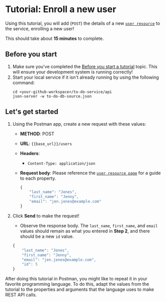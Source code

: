 # Tutorial: Enroll a new user


Using this tutorial, you will add (`POST`) the details of a new [`user resource`](../api/user.md) to the service, enrolling a new user!

This should take about **15 minutes** to complete.

## Before you start

1. Make sure you've completed the [Before you start a tutorial](../before-you-start-a-tutorial.md) topic. This will ensure your development system is running correctly!
2. Start your local service if it isn't already running by using the following command:
    ```shell
    cd <your-github-workspace>/to-do-service/api
    json-server -w to-do-db-source.json
    ```

## Let's get started


1. Using the Postman app, create a new request with these values:
    * **METHOD**: POST
    * **URL**: `{{base_url}}/users`
    * **Headers**:
        * `Content-Type: application/json`
    * **Request body**:
        Please reference the [`user resource page`](../api/user.md) for a guide to each property.

        ```js
        {
            "last_name": "Jones",
            "first_name": "Jenny",
            "email": "jen.jones@example.com"
        }
        ```

3. Click **Send** to make the request!
   * Observe the response body. The `last_name`, `first_name`, and `email` values should remain as what you entered in **Step 2**, and there should be a new `id` value.

    ```js
    {
        "last_name": "Jones",
        "first_name": "Jenny",
        "email": "jen.jones@example.com",
        "id": 5
    }
    ```

After doing this tutorial in Postman, you might like to repeat it in
your favorite programming language. To do this, adapt the values from
the tutorial to the properties and arguments that the language uses to
make REST API calls.
